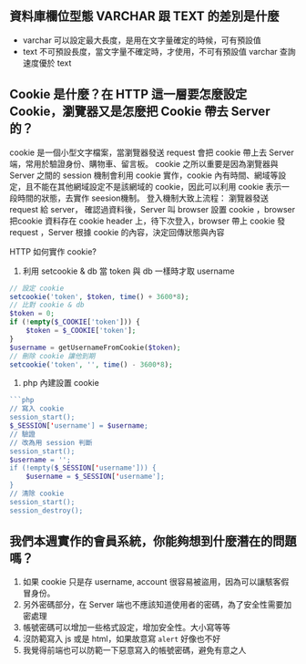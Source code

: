 ## 資料庫欄位型態 VARCHAR 跟 TEXT 的差別是什麼
* varchar 可以設定最大長度，是用在文字量確定的時候，可有預設值
* text 不可預設長度，當文字量不確定時，才使用，不可有預設值
varchar 查詢速度優於 text

## Cookie 是什麼？在 HTTP 這一層要怎麼設定 Cookie，瀏覽器又是怎麼把 Cookie 帶去 Server 的？
cookie 是一個小型文字檔案，當瀏覽器發送 request 會把 cookie 帶上去 Server 端，常用於驗證身份、購物車、留言板。 cookie 之所以重要是因為瀏覽器與 Server 之間的 session 機制會利用 cookie 實作，cookie 內有時間、網域等設定，且不能在其他網域設定不是該網域的 cookie，因此可以利用 cookie 表示一段時間的狀態，去實作 seesion機制。
登入機制大致上流程： 瀏覽器發送 request 給 server， 確認過資料後，Server 叫 browser 設置 cookie ，browser 把cookie 資料存在 cookie header 上，待下次登入，browser 帶上 cookie 發 request ，Server 根據 cookie 的內容，決定回傳狀態與內容

HTTP 如何實作 cookie? 
1. 利用 setcookie & db
   當 token 與 db 一樣時才取 username
```php
// 設定 cookie
setcookie('token', $token, time() + 3600*8);
// 比對 cookie & db
$token = 0;
if (!empty($_COOKIE['token'])) {
    $token = $_COOKIE['token'];
}
$username = getUsernameFromCookie($token);
// 刪除 cookie 讓他到期
setcookie('token', '', time() - 3600*8);
```
1. php 內建設置 cookie 
```php
```php
// 寫入 cookie
session_start();
$_SESSION['username'] = $username;
// 驗證
// 改為用 session 判斷
session_start();
$username = '';
if (!empty($_SESSION['username'])) {
    $username = $_SESSION['username'];
}
// 清除 cookie
session_start();
session_destroy();
```


## 我們本週實作的會員系統，你能夠想到什麼潛在的問題嗎？
1. 如果 cookie 只是存 username, account 很容易被盜用，因為可以讓駭客假冒身份。
2. 另外密碼部分，在 Server 端也不應該知道使用者的密碼，為了安全性需要加密處理
3. 帳號密碼可以增加一些格式設定，增加安全性。大小寫等等
4. 沒防範寫入 js 或是 html，如果故意寫 `alert` 好像也不好 
5. 我覺得前端也可以防範一下惡意寫入的帳號密碼，避免有意之人
